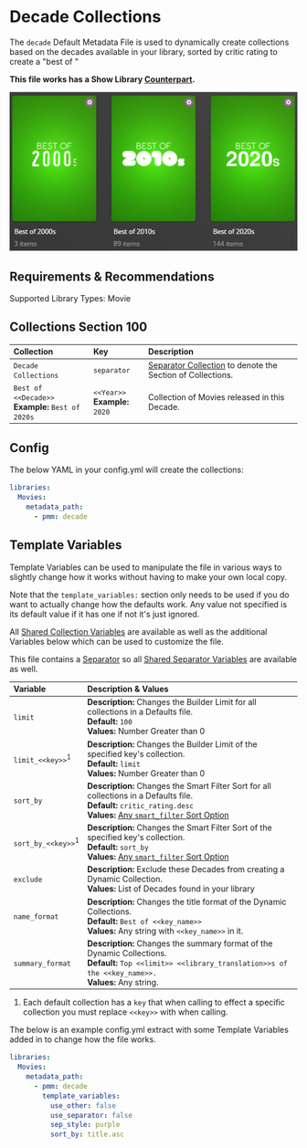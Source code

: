# Decade Collections

The `decade` Default Metadata File is used to dynamically create collections based on the decades available in your library, sorted by critic rating to create a "best of <decade>"

**This file works has a Show Library [Counterpart](../show/decade).**

![](../images/decade.png)

## Requirements & Recommendations

Supported Library Types: Movie

## Collections Section 100

| Collection                                           | Key                               | Description                                                                 |
|:-----------------------------------------------------|:----------------------------------|:----------------------------------------------------------------------------|
| `Decade Collections`                                 | `separator`                       | [Separator Collection](../separators) to denote the Section of Collections. |
| `Best of <<Decade>>`<br>**Example:** `Best of 2020s` | `<<Year>>`<br>**Example:** `2020` | Collection of Movies released in this Decade.                               |

## Config

The below YAML in your config.yml will create the collections:

```yaml
libraries:
  Movies:
    metadata_path:
      - pmm: decade
```

## Template Variables

Template Variables can be used to manipulate the file in various ways to slightly change how it works without having to make your own local copy.

Note that the `template_variables:` section only needs to be used if you do want to actually change how the defaults work. Any value not specified is its default value if it has one if not it's just ignored.

All [Shared Collection Variables](../collection_variables) are available as well as the additional Variables below which can be used to customize the file.

This file contains a [Separator](../separators) so all [Shared Separator Variables](../separators.md#shared-separator-variables) are available as well.

| Variable                      | Description & Values                                                                                                                                                                                                       |
|:------------------------------|:---------------------------------------------------------------------------------------------------------------------------------------------------------------------------------------------------------------------------|
| `limit`                       | **Description:** Changes the Builder Limit for all collections in a Defaults file.<br>**Default:** `100`<br>**Values:** Number Greater than 0                                                                              |
| `limit_<<key>>`<sup>1</sup>   | **Description:** Changes the Builder Limit of the specified key's collection.<br>**Default:** `limit`<br>**Values:** Number Greater than 0                                                                                 |
| `sort_by`                     | **Description:** Changes the Smart Filter Sort for all collections in a Defaults file.<br>**Default:** `critic_rating.desc`<br>**Values:** [Any `smart_filter` Sort Option](../../builders/smart.md#sort-options) |
| `sort_by_<<key>>`<sup>1</sup> | **Description:** Changes the Smart Filter Sort of the specified key's collection.<br>**Default:** `sort_by`<br>**Values:** [Any `smart_filter` Sort Option](../../builders/smart.md#sort-options)                 |
| `exclude`                     | **Description:** Exclude these Decades from creating a Dynamic Collection.<br>**Values:** List of Decades found in your library                                                                                            |
| `name_format`                 | **Description:** Changes the title format of the Dynamic Collections.<br>**Default:** `Best of <<key_name>>`<br>**Values:** Any string with `<<key_name>>` in it.                                                          |
| `summary_format`              | **Description:** Changes the summary format of the Dynamic Collections.<br>**Default:** `Top <<limit>> <<library_translation>>s of the <<key_name>>.`<br>**Values:** Any string.                                           |

1. Each default collection has a `key` that when calling to effect a specific collection you must replace `<<key>>` with when calling.

The below is an example config.yml extract with some Template Variables added in to change how the file works.

```yaml
libraries:
  Movies:
    metadata_path:
      - pmm: decade
        template_variables:
          use_other: false
          use_separator: false
          sep_style: purple
          sort_by: title.asc
```